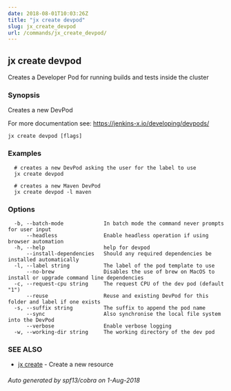 ```yaml
---
date: 2018-08-01T10:03:26Z
title: "jx create devpod"
slug: jx_create_devpod
url: /commands/jx_create_devpod/
---
```

## jx create devpod

Creates a Developer Pod for running builds and tests inside the cluster

### Synopsis

Creates a new DevPod 

For more documentation see: https://jenkins-x.io/developing/devpods/

```
jx create devpod [flags]
```

### Examples

```
  # creates a new DevPod asking the user for the label to use
  jx create devpod
  
  # creates a new Maven DevPod
  jx create devpod -l maven
```

### Options

```
  -b, --batch-mode             In batch mode the command never prompts for user input
      --headless               Enable headless operation if using browser automation
  -h, --help                   help for devpod
      --install-dependencies   Should any required dependencies be installed automatically
  -l, --label string           The label of the pod template to use
      --no-brew                Disables the use of brew on MacOS to install or upgrade command line dependencies
  -c, --request-cpu string     The request CPU of the dev pod (default "1")
      --reuse                  Reuse and existing DevPod for this folder and label if one exists
  -s, --suffix string          The suffix to append the pod name
      --sync                   Also synchronise the local file system into the DevPod
      --verbose                Enable verbose logging
  -w, --working-dir string     The working directory of the dev pod
```

### SEE ALSO

* [jx create](/commands/jx_create/)	 - Create a new resource

###### Auto generated by spf13/cobra on 1-Aug-2018
